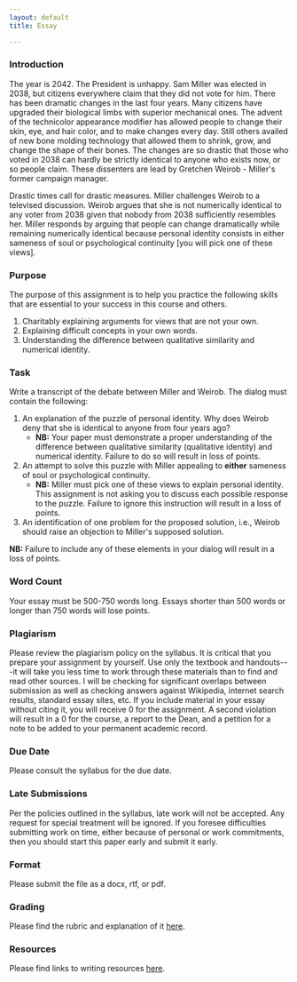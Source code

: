 ```yaml
---
layout: default
title: Essay

---
```

### Introduction

The year is 2042. The President is unhappy. Sam Miller was elected in 2038, but citizens everywhere claim that they did not vote for him. There has been dramatic changes in the last four years. Many citizens have upgraded their biological limbs with superior mechanical ones. The advent of the technicolor appearance modifier has allowed people to change their skin, eye, and hair color, and to make changes every day. Still others availed of new bone molding technology that allowed them to shrink, grow, and change the shape of their bones. The changes are so drastic that those who voted in 2038 can hardly be strictly identical to anyone who exists now, or so people claim. These dissenters are lead by Gretchen Weirob - Miller's former campaign manager. 

Drastic times call for drastic measures. Miller challenges Weirob to a televised discussion. Weirob argues that she is not numerically identical to any voter from 2038 given that nobody from 2038 sufficiently resembles her. Miller responds by arguing that people can change dramatically while remaining numerically identical because personal identity consists in either sameness of soul or psychological continuity [you will pick one of these views]. 


### Purpose 

The purpose of this assignment is to help you practice the following skills that are essential to your success in this course and others. 

1. 	Charitably explaining arguments for views that are not your own.  
1.  Explaining difficult concepts in your own words. 
2.  Understanding the difference between qualitative similarity and numerical identity. 

### Task

Write a transcript of the debate between Miller and Weirob. The dialog must contain the following: 

1. An explanation of the puzzle of personal identity. Why does Weirob deny that she is identical to anyone from four years ago? 
	+ **NB:** Your paper must demonstrate a proper understanding of the difference between qualitative similarity (qualitative identity) and numerical identity. Failure to do so will result in loss of points. 
2. An attempt to solve this puzzle with Miller appealing to **either** sameness of soul or psychological continuity.
	+ **NB:** Miller must pick one of these views to explain personal identity. This assignment is not asking you to discuss each possible response to the puzzle. Failure to ignore this instruction will result in a loss of points.    
3. An identification of one problem for the proposed solution, i.e., Weirob should raise an objection to Miller's supposed solution. 

**NB:** Failure to include any of these elements in your dialog will result in a loss of points. 


### Word Count

Your essay must be 500-750 words long. Essays shorter than 500 words or longer than 750 words will lose points.



### Plagiarism

Please review the plagiarism policy on the syllabus. It is critical that you prepare your assignment by yourself. Use only the textbook and handouts---it will take you less time to work through these materials than to find and read other sources. I will be checking for significant overlaps between submission as well as checking answers against Wikipedia, internet search results, standard essay sites, etc. If you include material in your essay without citing it, you will receive 0 for the assignment. A second violation will result in a 0 for the course, a report to the Dean, and a petition for a note to be added to your permanent academic record. 

### Due Date
Please consult the syllabus for the due date.

### Late Submissions

Per the policies outlined in the syllabus, late work will not be accepted. Any request for special treatment will be ignored. If you foresee difficulties submitting work on time, either because of personal or work commitments, then you should start this paper early and submit it early. 

### Format
Please submit the file as a docx, rtf, or pdf. 

### Grading
Please find the rubric and explanation of it [here](/Teaching/Grading/).

### Resources
Please find links to writing resources [here](/Teaching/Resources/).








